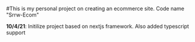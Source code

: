 #This is my personal project on creating an ecommerce site. Code name "Srrw-Ecom"

**10/4/21**: Initilize project based on nextjs framework. Also added typescript support